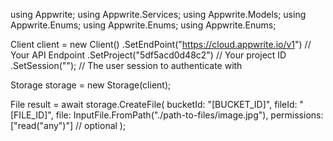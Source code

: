 using Appwrite;
using Appwrite.Services;
using Appwrite.Models;
using Appwrite.Enums;
using Appwrite.Enums;
using Appwrite.Enums;

Client client = new Client()
    .SetEndPoint("https://cloud.appwrite.io/v1") // Your API Endpoint
    .SetProject("5df5acd0d48c2") // Your project ID
    .SetSession(""); // The user session to authenticate with

Storage storage = new Storage(client);

File result = await storage.CreateFile(
    bucketId: "[BUCKET_ID]",
    fileId: "[FILE_ID]",
    file: InputFile.FromPath("./path-to-files/image.jpg"),
    permissions: ["read("any")"] // optional
);